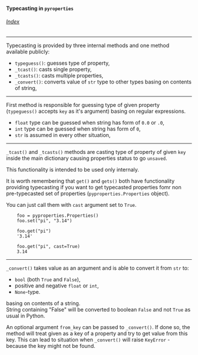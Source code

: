 #### Typecasting in ```pyroperties```

###### [Index](index.mdown)
----


Typecasting is provided by three internal methods and one method available publicly:  


*   ```typeguess()```: guesses type of property,
*   ```_tcast()```: casts single property,
*   ```_tcasts()```: casts multiple properties,
*   ```_convert()```: converts value of ```str``` type to other types basing on contents of string,


----


First method is responsible for guessing type of given property (```typeguess()``` accepts ```key``` as it's argument) 
basing on regular expressions. 


*   ```float``` type can be guessed when string has form of ```0.0``` or ```.0```,
*   ```int``` type can be guessed when string has form of ```0```,
*   ```str``` is assumed in every other situation,


----


```_tcast()``` and ```_tcasts()``` methods are casting type of property of given ```key``` inside the main dictionary causing properties status to go ```unsaved```.


This functionality is intended to be used only internaly.


It is worth remembering that  ```get()``` and ```gets()``` both have functionality providing typecasting if you want to get typecasted 
properties fomr non pre-typecasted set of properties (```pyproperties.Properties``` object). 

You can just call them with ```cast``` argument set to ```True```.  


        foo = pyproperties.Properties()
        foo.set("pi", "3.14")

        foo.get("pi")
        '3.14'

        foo.get("pi", cast=True)
        3.14


----

```_convert()``` takes value as an argument and is able to convert it from ```str``` to: 

*   ```bool``` (both ```True``` and ```False```), 
*   positive and negative ```float``` or ```int```,
*   ```None```-type.

basing on contents of a string.  
String containing "False" will be converted to boolean ```False``` and not ```True``` as usual in Python.  

An optional argument ```from_key``` can be passed to ```_convert()```. If done so, the method will treat given as a key of a property and 
try to get value from this key. This can lead to situation when ```_convert()``` will raise ```KeyError``` - because the key might not be found.
